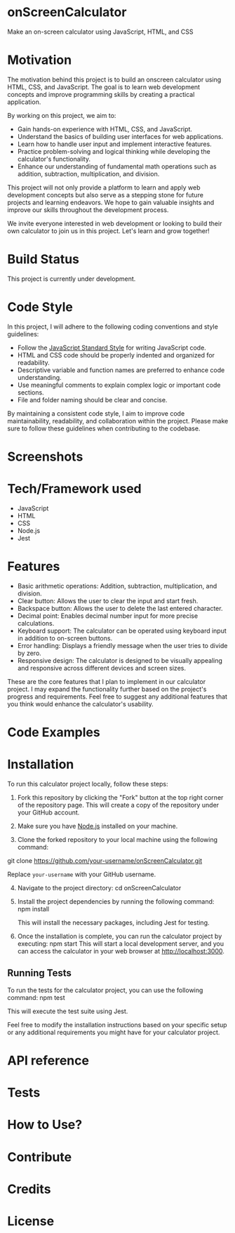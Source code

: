 # onScreenCalculator
Make an on-screen calculator using JavaScript, HTML, and CSS

# Motivation 
The motivation behind this project is to build an onscreen calculator using HTML, CSS, and JavaScript. The goal is to learn web development concepts and improve programming skills by creating a practical application.

By working on this project, we aim to:

- Gain hands-on experience with HTML, CSS, and JavaScript.
- Understand the basics of building user interfaces for web applications.
- Learn how to handle user input and implement interactive features.
- Practice problem-solving and logical thinking while developing the calculator's functionality.
- Enhance our understanding of fundamental math operations such as addition, subtraction, multiplication, and division.

This project will not only provide a platform to learn and apply web development concepts but also serve as a stepping stone for future projects and learning endeavors. We hope to gain valuable insights and improve our skills throughout the development process.

We invite everyone interested in web development or looking to build their own calculator to join us in this project. Let's learn and grow together!

# Build Status

This project is currently under development.

# Code Style
In this project, I will adhere to the following coding conventions and style guidelines:

- Follow the [JavaScript Standard Style](https://standardjs.com/) for writing JavaScript code.
- HTML and CSS code should be properly indented and organized for readability.
- Descriptive variable and function names are preferred to enhance code understanding.
- Use meaningful comments to explain complex logic or important code sections.
- File and folder naming should be clear and concise.

By maintaining a consistent code style, I aim to improve code maintainability, readability, and collaboration within the project. Please make sure to follow these guidelines when contributing to the codebase.

# Screenshots

# Tech/Framework used

- JavaScript
- HTML
- CSS
- Node.js
- Jest

# Features

- Basic arithmetic operations: Addition, subtraction, multiplication, and division.
- Clear button: Allows the user to clear the input and start fresh.
- Backspace button: Allows the user to delete the last entered character.
- Decimal point: Enables decimal number input for more precise calculations.
- Keyboard support: The calculator can be operated using keyboard input in addition to on-screen buttons.
- Error handling: Displays a friendly message when the user tries to divide by zero.
- Responsive design: The calculator is designed to be visually appealing and responsive across different devices and screen sizes.

These are the core features that I plan to implement in our calculator project. I may expand the functionality further based on the project's progress and requirements. Feel free to suggest any additional features that you think would enhance the calculator's usability.

# Code Examples

# Installation
To run this calculator project locally, follow these steps:

1. Fork this repository by clicking the "Fork" button at the top right corner of the repository page. This will create a copy of the repository under your GitHub account.

2. Make sure you have [Node.js](https://nodejs.org) installed on your machine.

3. Clone the forked repository to your local machine using the following command: 

git clone https://github.com/your-username/onScreenCalculator.git

Replace `your-username` with your GitHub username.

4. Navigate to the project directory: cd onScreenCalculator

5. Install the project dependencies by running the following command: npm install

   This will install the necessary packages, including Jest for testing.

6. Once the installation is complete, you can run the calculator project by executing: npm start
This will start a local development server, and you can access the calculator in your web browser at [http://localhost:3000](http://localhost:3000).

## Running Tests

To run the tests for the calculator project, you can use the following command: npm test


This will execute the test suite using Jest.

Feel free to modify the installation instructions based on your specific setup or any additional requirements you might have for your calculator project.


# API reference

# Tests

# How to Use? 

# Contribute

# Credits

# License




  
